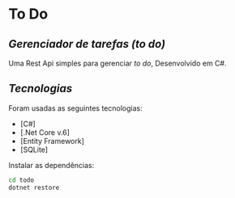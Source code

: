 # To Do
## _Gerenciador de tarefas (to do)_

Uma Rest Api simples para gerenciar _to do_,
Desenvolvido em C#.

## _Tecnologias_

Foram usadas as seguintes tecnologias:

- [C#] 
- [.Net Core v.6] 
- [Entity Framework]
- [SQLite]

Instalar as dependências:

```sh
cd todo
dotnet restore
```
